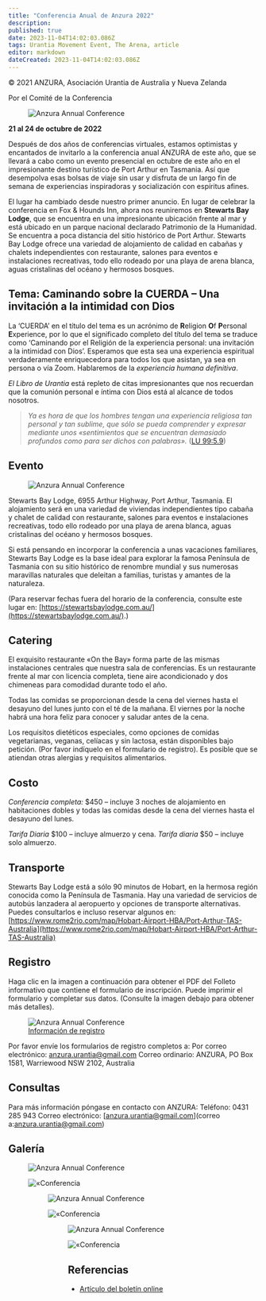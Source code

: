 ```yaml
---
title: "Conferencia Anual de Anzura 2022"
description: 
published: true
date: 2023-11-04T14:02:03.086Z
tags: Urantia Movement Event, The Arena, article
editor: markdown
dateCreated: 2023-11-04T14:02:03.086Z
---
```


<p class="v-card v-sheet theme--light grey lighten-3 px-2">© 2021 ANZURA, Asociación Urantia de Australia y Nueva Zelanda</p>


Por el Comité de la Conferencia

<figure id="Figure_1" class="image urantiapedia">
<img src="/image/article/The_Arena/Dining-room-inside-e1649050116313.jpg" alt="Anzura Annual Conference">
</figure>

**21 al 24 de octubre de 2022**

Después de dos años de conferencias virtuales, estamos optimistas y encantados de invitarlo a la conferencia anual ANZURA de este año, que se llevará a cabo como un evento presencial en octubre de este año en el impresionante destino turístico de Port Arthur en Tasmania. Así que desempolva esas bolsas de viaje sin usar y disfruta de un largo fin de semana de experiencias inspiradoras y socialización con espíritus afines.

El lugar ha cambiado desde nuestro primer anuncio. En lugar de celebrar la conferencia en Fox & Hounds Inn, ahora nos reuniremos en **Stewarts Bay Lodge**, que se encuentra en una impresionante ubicación frente al mar y está ubicado en un parque nacional declarado Patrimonio de la Humanidad. Se encuentra a poca distancia del sitio histórico de Port Arthur. Stewarts Bay Lodge ofrece una variedad de alojamiento de calidad en cabañas y chalets independientes con restaurante, salones para eventos e instalaciones recreativas, todo ello rodeado por una playa de arena blanca, aguas cristalinas del océano y hermosos bosques.

## Tema: Caminando sobre la CUERDA – Una invitación a la intimidad con Dios

La ‘CUERDA’ en el título del tema es un acrónimo de **R**eligion **O**f **P**ersonal **E**xperience, por lo que el significado completo del título del tema se traduce como ‘Caminando por el Religión de la experiencia personal: una invitación a la intimidad con Dios’. Esperamos que esta sea una experiencia espiritual verdaderamente enriquecedora para todos los que asistan, ya sea en persona o vía Zoom. Hablaremos de la _experiencia humana definitiva_.

_El Libro de Urantia_ está repleto de citas impresionantes que nos recuerdan que la comunión personal e íntima con Dios está al alcance de todos nosotros.

> _Ya es hora de que los hombres tengan una experiencia religiosa tan personal y tan sublime, que sólo se pueda comprender y expresar mediante unos «sentimientos que se encuentran demasiado profundos como para ser dichos con palabras»._ ([LU 99:5.9](/es/The_Urantia_Book/99#p5_9))

## Evento

<figure id="Figure_2" class="image urantiapedia image-style-align-right">
<img src="/image/article/The_Arena/Cabin2-300x300.jpg" alt="Anzura Annual Conference">
</figure>

Stewarts Bay Lodge, 6955 Arthur Highway, Port Arthur, Tasmania. El alojamiento será en una variedad de viviendas independientes tipo cabaña y chalet de calidad con restaurante, salones para eventos e instalaciones recreativas, todo ello rodeado por una playa de arena blanca, aguas cristalinas del océano y hermosos bosques.

Si está pensando en incorporar la conferencia a unas vacaciones familiares, Stewarts Bay Lodge es la base ideal para explorar la famosa Península de Tasmania con su sitio histórico de renombre mundial y sus numerosas maravillas naturales que deleitan a familias, turistas y amantes de la naturaleza.

(Para reservar fechas fuera del horario de la conferencia, consulte este lugar en: [https://stewartsbaylodge.com.au/](https://stewartsbaylodge.com.au/).)
<br style="clear:both;"/>

## Catering

El exquisito restaurante «On the Bay» forma parte de las mismas instalaciones centrales que nuestra sala de conferencias. Es un restaurante frente al mar con licencia completa, tiene aire acondicionado y dos chimeneas para comodidad durante todo el año.

Todas las comidas se proporcionan desde la cena del viernes hasta el desayuno del lunes junto con el té de la mañana. El viernes por la noche habrá una hora feliz para conocer y saludar antes de la cena.

Los requisitos dietéticos especiales, como opciones de comidas vegetarianas, veganas, celíacas y sin lactosa, están disponibles bajo petición. (Por favor indíquelo en el formulario de registro). Es posible que se atiendan otras alergias y requisitos alimentarios.

## Costo

_Conferencia completa:_ $450 – incluye 3 noches de alojamiento en habitaciones dobles y todas las comidas desde la cena del viernes hasta el desayuno del lunes.

_Tarifa Diaria_ $100 – incluye almuerzo y cena.
_Tarifa diaria_ $50 – incluye solo almuerzo.

## Transporte

Stewarts Bay Lodge está a sólo 90 minutos de Hobart, en la hermosa región conocida como la Península de Tasmania. Hay una variedad de servicios de autobús lanzadera al aeropuerto y opciones de transporte alternativas. Puedes consultarlos e incluso reservar algunos en: [https://www.rome2rio.com/map/Hobart-Airport-HBA/Port-Arthur-TAS-Australia](https://www.rome2rio.com/map/Hobart-Airport-HBA/Port-Arthur-TAS-Australia)

## Registro

Haga clic en la imagen a continuación para obtener el PDF del Folleto informativo que contiene el formulario de inscripción. Puede imprimir el formulario y completar sus datos. (Consulte la imagen debajo para obtener más detalles).

<figure id="Figure_2" class="image urantiapedia">
<img src="/image/article/The_Arena/Screenshot-Brochure-Conf-2022-263x570.jpg" alt="Anzura Annual Conference">
<figcaption><a href="https://anzura.urantia-association.org/2022/05/25/registration-information-brochure/">Información de registro</a></figcaption>
</figure>

Por favor envíe los formularios de registro completos a:
Por correo electrónico: [anzura.urantia@gmail.com](mailto:anzura.urantia@gmail.com)
Correo ordinario: ANZURA, PO Box 1581, Warriewood NSW 2102, Australia

## Consultas

Para más información póngase en contacto con ANZURA:
Teléfono: 0431 285 943
Correo electrónico: [anzura.urantia@gmail.com](correo a:anzura.urantia@gmail.com)

## Galería

<figure id="Figure_3" class="image urantiapedia image-style-align-left">
<img src="/image/article/The_Arena/Cabin5-570x394.jpg" alt="Anzura Annual Conference">
</figure>
<figure id=«Figura_4» class=«imagen urantiapedia imagen-estilo-align-left»>
<img src=«/image/article/The_Arena/Cabin4-395x570.jpg» alt=«Conferencia Anual de Anzura»>
</figura>
<figure id="Figure_5" class="image urantiapedia image-style-align-left">
<img src="/image/article/The_Arena/Dining-room-570x570.jpg" alt="Anzura Annual Conference">
</figure>
<figure id=«Figura_6» class=«imagen urantiapedia imagen-estilo-align-left»>
<img src=«/image/article/The_Arena/Surrounds-570x570.jpg» alt=«Conferencia Anual de Anzura»>
</figura>
<figure id="Figure_7" class="image urantiapedia image-style-align-left">
<img src="/image/article/The_Arena/Surrounds2.jpg" alt="Anzura Annual Conference">
</figure>
<figure id=«Figura_8» class=«imagen urantiapedia imagen-estilo-align-left»>
<img src=«/image/article/The_Arena/Cabin1.jpg» alt=«Conferencia Anual de Anzura»>
</figura>
<br style="clear:both;"/>

## Referencias

- [Artículo del boletín online](https://anzura.urantia-association.org/2022/01/01/2022-anzura-annual-conference)

